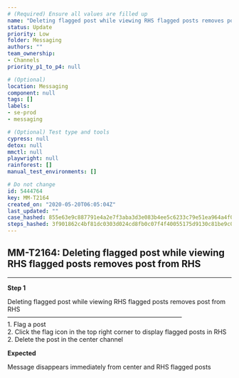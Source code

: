 ```yaml
---
# (Required) Ensure all values are filled up
name: "Deleting flagged post while viewing RHS flagged posts removes post from RHS"
status: Update
priority: Low
folder: Messaging
authors: ""
team_ownership: 
- Channels
priority_p1_to_p4: null

# (Optional)
location: Messaging
component: null
tags: []
labels: 
- se-prod
- messaging

# (Optional) Test type and tools
cypress: null
detox: null
mmctl: null
playwright: null
rainforest: []
manual_test_environments: []

# Do not change
id: 5444764
key: MM-T2164
created_on: "2020-05-20T06:05:04Z"
last_updated: ""
case_hashed: 855e63e9c887791e4a2e7f3aba3d3e083b4ee5c6233c79e51ea964a4f030d85c1074046b44940930263635bbf9ed38b6
steps_hashed: 3f901862c4bf81dc0303d024cd8fb0c07f4f40055175d9130c81be9c0bbf96a0cc8e033f3689d642a375ca2f803ae0d1
---
```


<!-- (Auto-generated) Based on frontmatter's "key" and "name" -->

## MM-T2164: Deleting flagged post while viewing RHS flagged posts removes post from RHS

---

**Step 1**

Deleting flagged post while viewing RHS flagged posts removes post from RHS\
————————————————————————————\
1\. Flag a post\
2\. Click the flag icon in the top right corner to display flagged posts in RHS\
2\. Delete the post in the center channel

**Expected**

Message disappears immediately from center and RHS flagged posts
